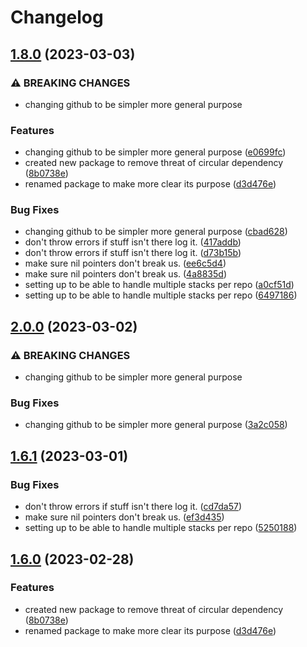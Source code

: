 # Changelog

## [1.8.0](https://github.com/GoogleCloudPlatform/deploystack/compare/github/v1.6.1...github/v1.8.0) (2023-03-03)


### ⚠ BREAKING CHANGES

* changing github to be simpler more general purpose

### Features

* changing github to be simpler more general purpose ([e0699fc](https://github.com/GoogleCloudPlatform/deploystack/commit/e0699fc6b7b0c74335bfe1c1cb1e5bd73e027c33))
* created new package to remove threat of circular dependency ([8b0738e](https://github.com/GoogleCloudPlatform/deploystack/commit/8b0738e28a839d2f9a21cb4c880ddd382d9017e2))
* renamed package to make more clear its purpose ([d3d476e](https://github.com/GoogleCloudPlatform/deploystack/commit/d3d476ef2ae3da26910b3f44d6ce3edd5f07feab))


### Bug Fixes

* changing github to be simpler more general purpose ([cbad628](https://github.com/GoogleCloudPlatform/deploystack/commit/cbad62802e0a53bd1b12d505d99987f89283ecc5))
* don't throw errors if stuff isn't there log it. ([417addb](https://github.com/GoogleCloudPlatform/deploystack/commit/417addb923133f7d204eb5a535571260cf691a7f))
* don't throw errors if stuff isn't there log it. ([d73b15b](https://github.com/GoogleCloudPlatform/deploystack/commit/d73b15b1388379b7f14958455f03076db1a953e4))
* make sure nil pointers don't break us. ([ee6c5d4](https://github.com/GoogleCloudPlatform/deploystack/commit/ee6c5d4274a37d63b2a17fcfedcec82c6fa9d437))
* make sure nil pointers don't break us. ([4a8835d](https://github.com/GoogleCloudPlatform/deploystack/commit/4a8835dee7baf5ecff2f67cf9fde62eed1efea95))
* setting up to be able to handle multiple stacks per repo ([a0cf51d](https://github.com/GoogleCloudPlatform/deploystack/commit/a0cf51d0ab1f3e1f84d76e0e0e7c0dfb949c3d30))
* setting up to be able to handle multiple stacks per repo ([6497186](https://github.com/GoogleCloudPlatform/deploystack/commit/6497186f83b61f1a9ce7c1fa90cf127f3c2f465c))

## [2.0.0](https://github.com/GoogleCloudPlatform/deploystack/compare/github/v1.6.1...github/v2.0.0) (2023-03-02)


### ⚠ BREAKING CHANGES

* changing github to be simpler more general purpose

### Bug Fixes

* changing github to be simpler more general purpose ([3a2c058](https://github.com/GoogleCloudPlatform/deploystack/commit/3a2c058249fd32ec6f7d0b4451f57dbaa5249566))

## [1.6.1](https://github.com/GoogleCloudPlatform/deploystack/compare/github/v1.6.0...github/v1.6.1) (2023-03-01)


### Bug Fixes

* don't throw errors if stuff isn't there log it. ([cd7da57](https://github.com/GoogleCloudPlatform/deploystack/commit/cd7da57db43625b95a49fca4603712ca94b4d170))
* make sure nil pointers don't break us. ([ef3d435](https://github.com/GoogleCloudPlatform/deploystack/commit/ef3d435507e21fab2ad3ece6e4e11d0ecfd69aa3))
* setting up to be able to handle multiple stacks per repo ([5250188](https://github.com/GoogleCloudPlatform/deploystack/commit/525018825f7a8992b99a9f5f86c2045c367c56fd))

## [1.6.0](https://github.com/GoogleCloudPlatform/deploystack/compare/github-v1.5.0...github/v1.6.0) (2023-02-28)


### Features

* created new package to remove threat of circular dependency ([8b0738e](https://github.com/GoogleCloudPlatform/deploystack/commit/8b0738e28a839d2f9a21cb4c880ddd382d9017e2))
* renamed package to make more clear its purpose ([d3d476e](https://github.com/GoogleCloudPlatform/deploystack/commit/d3d476ef2ae3da26910b3f44d6ce3edd5f07feab))
